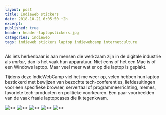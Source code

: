 ```yaml
---
layout: post
title: Indieweb stickers
date: 2018-10-21 6:05:50 +2h
excerpt:
published: true
header: header-laptopstickers.jpg
categories: indieweb
tags: indieweb stickers laptop indiewebcamp internetculture
---
```

Als iets herkenbaar is aan mensen die werkzaam zijn in de digitale industrie als _maker_, dan is het vaak hun apparatuur. Niet eens of het een Mac is of een Windows laptop. Maar veel meer wat er op die laptop is geplakt.

Tijdens deze IndieWebCamp viel het me weer op, velen hebben hun laptop bestickerd met bewijzen van bezochte tech-conferenties, liefdesuitingen voor een specifieke browser, servertaal of programmeerrichting, memes, favoriete tech-producten en politieke voorkeuren. Een paar voorbeelden van de vaak fraaie laptopcases die ik tegenkwam.

![<>]({{site.url}}{{site.imageurl}}indiewebcamp-laptop-1.jpg)
![<>]({{site.url}}{{site.imageurl}}indiewebcamp-laptop-2.jpg)
![<>]({{site.url}}{{site.imageurl}}indiewebcamp-laptop-3.jpg)
![<>]({{site.url}}{{site.imageurl}}indiewebcamp-laptop-4.jpg)
![<>]({{site.url}}{{site.imageurl}}indiewebcamp-laptop-5.jpg)